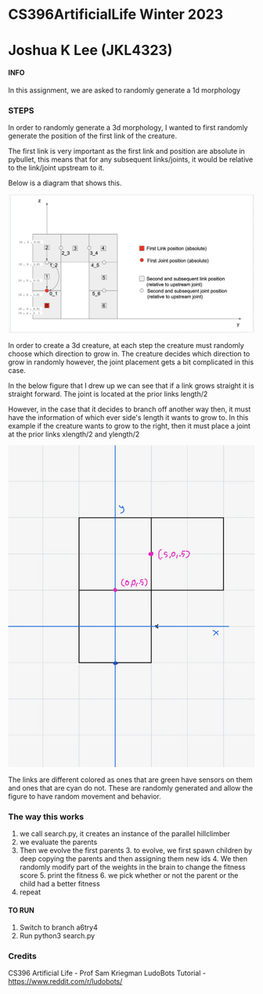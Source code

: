 # CS396ArtificialLife Winter 2023
# Joshua K Lee (JKL4323)


#### INFO ####
In this assignment, we are asked to randomly generate a 1d morphology

### STEPS ###
In order to randomly generate a 3d morphology, I wanted to first randomly generate the position of the first link of the creature.

The first link is very important as the first link and position are absolute in pybullet, this means that for any subsequent links/joints, it would be relative to the link/joint upstream to it.

Below is a diagram that shows this.

![My Image](/jointdiagram.png)

In order to create a 3d creature, at each step the creature must randomly choose which direction to grow in. 
The creature decides which direction to grow in randomly however, the joint placement gets a bit complicated in this case.

In the below figure that I drew up we can see that if a link grows straight it is straight forward.
The joint is located at the prior links length/2

However, in the case that it decides to branch off another way then, it must have the information of which ever side's length it wants to grow to. In this example if the creature wants to grow to the right, then it must place a joint at the prior links xlength/2 and ylength/2

![My Image](/IMG_0889.jpeg)

The links are different colored as ones that are green have sensors on them and ones that are cyan do not.
These are randomly generated and allow the figure to have random movement and behavior.

### The way this works ###

1. we call search.py, it creates an instance of the parallel hillclimber
2. we evaluate the parents
2. Then we evolve the first parents
    3. to evolve, we first spawn children by deep copying the parents and then assigning them new ids
    4. We then randomly modify part of the weights in the brain to change the fitness score
    5. print the fitness
    6. we pick whether or not the parent or the child had a better fitness
7. repeat



#### TO RUN ####
1. Switch to branch a6try4
2. Run python3 search.py


###  Credits ###
CS396 Artificial Life - Prof Sam Kriegman
LudoBots Tutorial - https://www.reddit.com/r/ludobots/

